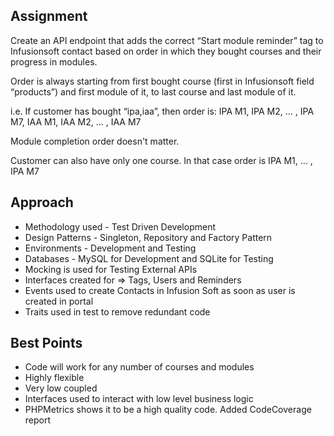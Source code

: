 ## Assignment

Create an API endpoint that adds the correct “Start module reminder” tag to Infusionsoft contact based on order in which they bought courses and their progress in modules. 

Order is always starting from first bought course (first in Infusionsoft field “products”) and first module of it, to last course and last module of it. 

i.e. If customer has bought “ipa,iaa”, then order is: IPA M1, IPA M2, ... , IPA M7, IAA M1, IAA M2, … , IAA M7

Module completion order doesn't matter.

Customer can also have only one course. In that case order is IPA M1, … , IPA M7

## Approach

- Methodology used - Test Driven Development
- Design Patterns - Singleton, Repository and Factory Pattern
- Environments - Development and Testing
- Databases - MySQL for Development and SQLite for Testing
- Mocking is used for Testing External APIs
- Interfaces created for => Tags, Users and Reminders
- Events used to create Contacts in Infusion Soft as soon as user is created in portal
- Traits used in test to remove redundant code

## Best Points

- Code will work for any number of courses and modules
- Highly flexible 
- Very low coupled
- Interfaces used to interact with low level business logic
- PHPMetrics shows it to be a high quality code. Added CodeCoverage report


